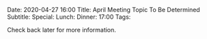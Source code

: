 Date: 2020-04-27 16:00
Title: April Meeting Topic To Be Determined
Subtitle: 
Special: 
Lunch:
Dinner: 17:00
Tags: 

Check back later for more information.
